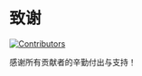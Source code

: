 # 致谢

[![Contributors](https://contrib.rocks/image?repo=djylb/nps)](https://github.com/djylb/nps/graphs/contributors)

感谢所有贡献者的辛勤付出与支持！ 